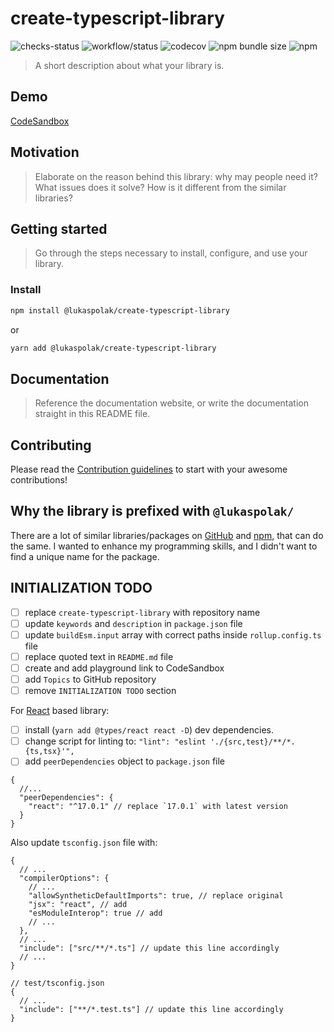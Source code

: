 # create-typescript-library

![checks-status](https://img.shields.io/github/checks-status/LukasPolak/create-typescript-library/main?style=flat-square) ![workflow/status](https://img.shields.io/github/workflow/status/lukaspolak/create-typescript-library/CI?style=flat-square) ![codecov](https://img.shields.io/codecov/c/github/lukaspolak/create-typescript-library?style=flat-square) ![npm bundle size](https://img.shields.io/bundlephobia/min/@lukaspolak/create-typescript-library?style=flat-square) ![npm](https://img.shields.io/npm/v/@lukaspolak/create-typescript-library?style=flat-square)

> A short description about what your library is.

## Demo

[CodeSandbox]()

## Motivation

> Elaborate on the reason behind this library: why may people need it? What issues does it solve? How is it different from the similar libraries?

## Getting started

> Go through the steps necessary to install, configure, and use your library.

### Install

```bash
npm install @lukaspolak/create-typescript-library
```

or

```bash
yarn add @lukaspolak/create-typescript-library
```

## Documentation

> Reference the documentation website, or write the documentation straight in this README file.

## Contributing

Please read the [Contribution guidelines](CONTRIBUTING.md) to start with your awesome contributions!

## Why the library is prefixed with `@lukaspolak/`

There are a lot of similar libraries/packages on [GitHub](https://github.com/features/packages) and [npm](https://www.npmjs.com/), that can do the same. I wanted to enhance my programming skills, and I didn't want to find a unique name for the package.

## INITIALIZATION TODO

- [ ] replace `create-typescript-library` with repository name
- [ ] update `keywords` and `description` in `package.json` file
- [ ] update `buildEsm.input` array with correct paths inside `rollup.config.ts` file
- [ ] replace quoted text in `README.md` file
- [ ] create and add playground link to CodeSandbox
- [ ] add `Topics` to GitHub repository
- [ ] remove `INITIALIZATION TODO` section

For [React](https://reactjs.org/) based library:

- [ ] install (`yarn add @types/react react -D`) dev dependencies.
- [ ] change script for linting to: `"lint": "eslint './{src,test}/**/*.{ts,tsx}'",`
- [ ] add `peerDependencies` object to `package.json` file

```jsonc
{
  //...
  "peerDependencies": {
    "react": "^17.0.1" // replace `17.0.1` with latest version
  }
}
```

Also update `tsconfig.json` file with:

```jsonc
{
  // ...
  "compilerOptions": {
    // ...
    "allowSyntheticDefaultImports": true, // replace original
    "jsx": "react", // add
    "esModuleInterop": true // add
    // ...
  },
  // ...
  "include": ["src/**/*.ts"] // update this line accordingly
  // ...
}
```

```jsonc
// test/tsconfig.json
{
  // ...
  "include": ["**/*.test.ts"] // update this line accordingly
}
```

